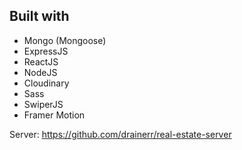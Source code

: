 ## Built with
- Mongo (Mongoose)
- ExpressJS
- ReactJS
- NodeJS
- Cloudinary
- Sass 
- SwiperJS
- Framer Motion

Server: https://github.com/drainerr/real-estate-server
